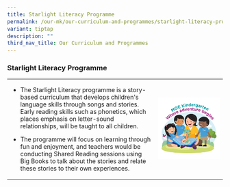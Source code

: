 ```yaml
---
title: Starlight Literacy Programme
permalink: /our-mk/our-curriculum-and-programmes/starlight-literacy-programme/
variant: tiptap
description: ""
third_nav_title: Our Curriculum and Programmes
---
```

<h3><strong>Starlight Literacy Programme</strong></h3><table><tbody><tr><td rowspan="1" colspan="1"><ul data-tight="true" class="tight"><li><p>The Starlight Literacy programme is a story-based curriculum that develops children's language skills through songs and stories. Early reading skills such as phonetics, which places emphasis on letter-sound relationships, will be taught to all children. </p></li></ul><p></p><ul data-tight="true" class="tight"><li><p>The programme will focus on learning through fun and enjoyment, and teachers would be conducting Shared Reading sessions using Big Books to talk about the stories and relate these stories to their own experiences.</p></li></ul></td><td rowspan="1" colspan="1"><div class="isomer-image-wrapper"><img style="width: 100%;" height="auto" width="100%" alt="" src="/images/MK/MK Graphics/MOE_sticker_2023_for_MKs_04.jpg"></div></td></tr></tbody></table><p></p>